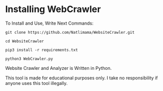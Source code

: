 # Installing WebCrawler

To Install and Use, Write Next Commands:

```
git clone https://github.com/Natlimama/WebsiteCrawler.git

cd WebsiteCrawler

pip3 install -r requirements.txt

python3 WebCrawler.py
```

Website Crawler and Analyzer is Written in Python.

This tool is made for educational purposes only.
I take no responsibility if anyone uses this tool illegally.
